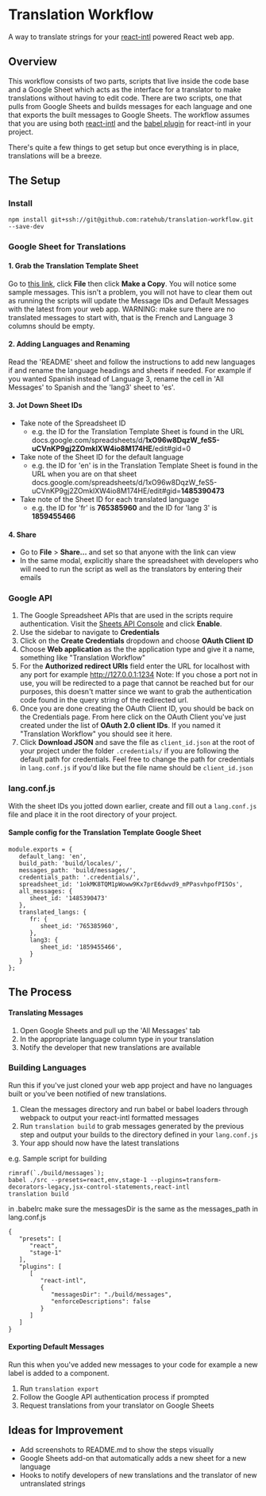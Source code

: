 Translation Workflow
==========
A way to translate strings for your [react-intl](https://github.com/yahoo/react-intl) powered React web app.

Overview
--------
This workflow consists of two parts, scripts that live inside the code base and a Google Sheet which acts as the interface for a translator to make translations without having to edit code. There are two scripts, one that pulls from Google Sheets and builds messages for each language and one that exports the built messages to Google Sheets. The workflow assumes that you are using both [react-intl](https://github.com/yahoo/react-intl) and the [babel plugin](https://github.com/yahoo/babel-plugin-react-intl) for react-intl in your project.

There's quite a few things to get setup but once everything is in place, translations will be a breeze.

The Setup
-----------
### Install
```npm install git+ssh://git@github.com:ratehub/translation-workflow.git --save-dev```

### Google Sheet for Translations
#### 1. Grab the Translation Template Sheet
Go to [this link](https://docs.google.com/spreadsheets/d/1xO96w8DqzW_feS5-uCVnKP9gj2ZOmklXW4io8M174HE/edit?usp=sharing), click **File** then click **Make a Copy**.
You will notice some sample messages. This isn't a problem, you will not have to clear them out as running the scripts will update the Message IDs and Default Messages with the latest from your web app.
WARNING: make sure there are no translated messages to start with, that is the French and Language 3 columns should be empty. 

#### 2. Adding Languages and Renaming
Read the 'README' sheet and follow the instructions to add new languages if and rename the language headings and sheets if needed. For example if you wanted Spanish instead of Language 3, rename the cell in 'All Messages' to Spanish and the 'lang3' sheet to 'es'.

#### 3. Jot Down Sheet IDs
* Take note of the Spreadsheet ID
    * e.g. the ID for the Translation Template Sheet is found in the URL
    docs.google.com/spreadsheets/d/**1xO96w8DqzW_feS5-uCVnKP9gj2ZOmklXW4io8M174HE**/edit#gid=0
* Take note of the Sheet ID for the default language
    * e.g. the ID for 'en' is in the Translation Template Sheet is found in the URL when you are on that sheet    docs.google.com/spreadsheets/d/1xO96w8DqzW_feS5-uCVnKP9gj2ZOmklXW4io8M174HE/edit#gid=**1485390473**
* Take note of the Sheet ID for each translated language
    * e.g. the ID for 'fr' is **765385960** and the ID for 'lang 3' is **1859455466**

#### 4. Share
* Go to **File** > **Share...** and set so that anyone with the link can view
* In the same modal, explicitly share the spreadsheet with developers who will need to run the script as well as the translators by entering their emails

### Google API
1. The Google Spreadsheet APIs that are used in the scripts require authentication. Visit the [Sheets API Console](https://console.developers.google.com/apis/api/sheets.googleapis.com/) and click **Enable**.
2. Use the sidebar to navigate to **Credentials**
3. Click on the **Create Credentials** dropdown and choose **OAuth Client ID**
4. Choose **Web application** as the the application type and give it a name, something like "Translation Workflow"
5. For the **Authorized redirect URIs** field enter the URL for localhost with any port for example http://127.0.0.1:1234
Note: If you chose a port not in use, you will be redirected to a page that cannot be reached but for our purposes, this doesn't matter since we want to grab the authentication code found in the query string of the redirected url.
6. Once you are done creating the OAuth Client ID, you should be back on the Credentials page. From here click on the OAuth Client you've just created under the list of **OAuth 2.0 client IDs**. If you named it "Translation Workflow" you should see it here.
7. Click **Download JSON** and save the file as ```client_id.json``` at the root of your project under the folder ```.credentials/``` if you are following the default path for credentials. Feel free to change the path for credentials in ```lang.conf.js``` if you'd like but the file name should be ```client_id.json```

### lang.conf.js
With the sheet IDs you jotted down earlier, create and fill out a ```lang.conf.js``` file and place it in the root directory of your project.
#### Sample config for the Translation Template Google Sheet
```
module.exports = {
   default_lang: 'en',
   build_path: 'build/locales/',
   messages_path: 'build/messages/',
   credentials_path: '.credentials/',
   spreadsheet_id: '1okMK8TQM1pWoww9Kx7prE6dwvd9_mPPasvhpofPI5Os',
   all_messages: {
      sheet_id: '1485390473'
   },
   translated_langs: {
      fr: {
         sheet_id: '765385960',
      },
      lang3: {
         sheet_id: '1859455466',
      }
   }
};
```
The Process
-----------
#### Translating Messages
1. Open Google Sheets and pull up the 'All Messages' tab
2. In the appropriate language column type in your translation
3. Notify the developer that new translations are available

### Building Languages
Run this if you've just cloned your web app project and have no languages built or you've been notified of new translations.
1. Clean the messages directory and run babel or babel loaders through webpack to output your react-intl formatted messages
2. Run ```translation build``` to grab messages generated by the previous step and output your builds to the directory defined in your ```lang.conf.js```
3. Your app should now have the latest translations

e.g. Sample script for building
```
rimraf(`./build/messages`);
babel ./src --presets=react,env,stage-1 --plugins=transform-decorators-legacy,jsx-control-statements,react-intl
translation build
```

in .babelrc make sure the messagesDir is the same as the messages_path in lang.conf.js
```
{
   "presets": [
      "react",
      "stage-1"
   ],
   "plugins": [
      [
         "react-intl",
         {
            "messagesDir": "./build/messages",
            "enforceDescriptions": false
         }
      ]
   ]
}
```

#### Exporting Default Messages
Run this when you've added new messages to your code for example a new label is added to a component.
1. Run ```translation export```
2. Follow the Google API authentication process if prompted
3. Request translations from your translator on Google Sheets

Ideas for Improvement
----------------------
* Add screenshots to README.md to show the steps visually
* Google Sheets add-on that automatically adds a new sheet for a new language
* Hooks to notify developers of new translations and the translator of new untranslated strings
